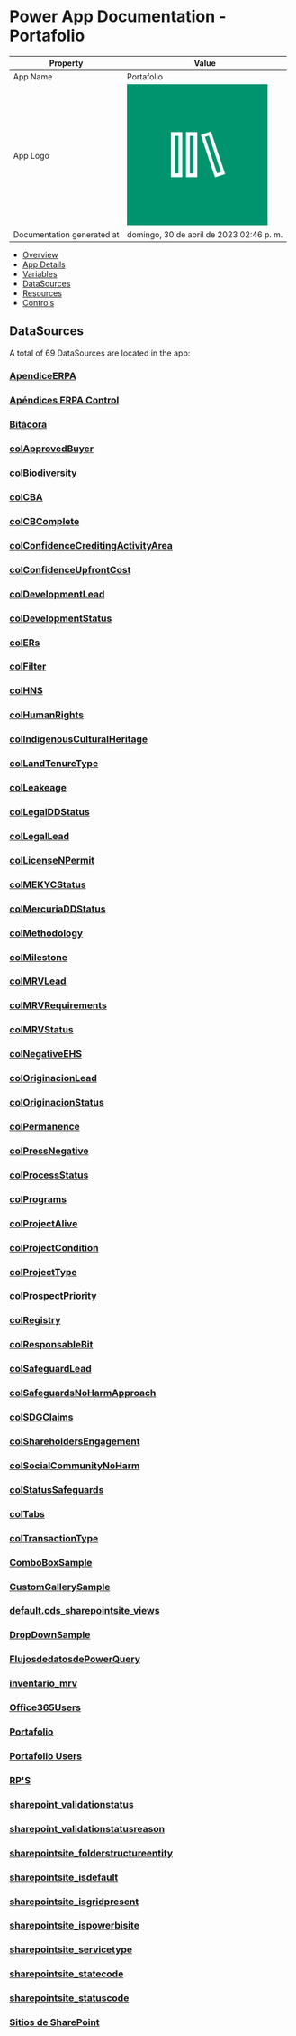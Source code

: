 ﻿# Power App Documentation \- Portafolio

| Property                   | Value                                    |
| -------------------------- | ---------------------------------------- |
| App Name                   | Portafolio                               |
| App Logo                   | ![App Logo](resources/applogoSmall.png)  |
| Documentation generated at | domingo, 30 de abril de 2023 02:46 p. m. |

- [Overview](index-Portafolio.md)
- [App Details](appdetails-Portafolio.md)
- [Variables](variables-Portafolio.md)
- [DataSources](datasources-Portafolio.md)
- [Resources](resources-Portafolio.md)
- [Controls](controls-Portafolio.md)

## DataSources

A total of 69 DataSources are located in the app:

### [ApendiceERPA](datasource-ApendiceERPA-Portafolio.md)

### [Apéndices ERPA Control](datasource-Apéndices-ERPA-Control-Portafolio.md)

### [Bitácora](datasource-Bitácora-Portafolio.md)

### [colApprovedBuyer](datasource-colApprovedBuyer-Portafolio.md)

### [colBiodiversity](datasource-colBiodiversity-Portafolio.md)

### [colCBA](datasource-colCBA-Portafolio.md)

### [colCBComplete](datasource-colCBComplete-Portafolio.md)

### [colConfidenceCreditingActivityArea](datasource-colConfidenceCreditingActivityArea-Portafolio.md)

### [colConfidenceUpfrontCost](datasource-colConfidenceUpfrontCost-Portafolio.md)

### [colDevelopmentLead](datasource-colDevelopmentLead-Portafolio.md)

### [colDevelopmentStatus](datasource-colDevelopmentStatus-Portafolio.md)

### [colERs](datasource-colERs-Portafolio.md)

### [colFilter](datasource-colFilter-Portafolio.md)

### [colHNS](datasource-colHNS-Portafolio.md)

### [colHumanRights](datasource-colHumanRights-Portafolio.md)

### [colIndigenousCulturalHeritage](datasource-colIndigenousCulturalHeritage-Portafolio.md)

### [colLandTenureType](datasource-colLandTenureType-Portafolio.md)

### [colLeakeage](datasource-colLeakeage-Portafolio.md)

### [colLegalDDStatus](datasource-colLegalDDStatus-Portafolio.md)

### [colLegalLead](datasource-colLegalLead-Portafolio.md)

### [colLicenseNPermit](datasource-colLicenseNPermit-Portafolio.md)

### [colMEKYCStatus](datasource-colMEKYCStatus-Portafolio.md)

### [colMercuriaDDStatus](datasource-colMercuriaDDStatus-Portafolio.md)

### [colMethodology](datasource-colMethodology-Portafolio.md)

### [colMilestone](datasource-colMilestone-Portafolio.md)

### [colMRVLead](datasource-colMRVLead-Portafolio.md)

### [colMRVRequirements](datasource-colMRVRequirements-Portafolio.md)

### [colMRVStatus](datasource-colMRVStatus-Portafolio.md)

### [colNegativeEHS](datasource-colNegativeEHS-Portafolio.md)

### [colOriginacionLead](datasource-colOriginacionLead-Portafolio.md)

### [colOriginacionStatus](datasource-colOriginacionStatus-Portafolio.md)

### [colPermanence](datasource-colPermanence-Portafolio.md)

### [colPressNegative](datasource-colPressNegative-Portafolio.md)

### [colProcessStatus](datasource-colProcessStatus-Portafolio.md)

### [colPrograms](datasource-colPrograms-Portafolio.md)

### [colProjectAlive](datasource-colProjectAlive-Portafolio.md)

### [colProjectCondition](datasource-colProjectCondition-Portafolio.md)

### [colProjectType](datasource-colProjectType-Portafolio.md)

### [colProspectPriority](datasource-colProspectPriority-Portafolio.md)

### [colRegistry](datasource-colRegistry-Portafolio.md)

### [colResponsableBit](datasource-colResponsableBit-Portafolio.md)

### [colSafeguardLead](datasource-colSafeguardLead-Portafolio.md)

### [colSafeguardsNoHarmApproach](datasource-colSafeguardsNoHarmApproach-Portafolio.md)

### [colSDGClaims](datasource-colSDGClaims-Portafolio.md)

### [colShareholdersEngagement](datasource-colShareholdersEngagement-Portafolio.md)

### [colSocialCommunityNoHarm](datasource-colSocialCommunityNoHarm-Portafolio.md)

### [colStatusSafeguards](datasource-colStatusSafeguards-Portafolio.md)

### [colTabs](datasource-colTabs-Portafolio.md)

### [colTransactionType](datasource-colTransactionType-Portafolio.md)

### [ComboBoxSample](datasource-ComboBoxSample-Portafolio.md)

### [CustomGallerySample](datasource-CustomGallerySample-Portafolio.md)

### [default.cds\_sharepointsite\_views](datasource-default.cds_sharepointsite_views-Portafolio.md)

### [DropDownSample](datasource-DropDownSample-Portafolio.md)

### [FlujosdedatosdePowerQuery](datasource-FlujosdedatosdePowerQuery-Portafolio.md)

### [inventario\_mrv](datasource-inventario_mrv-Portafolio.md)

### [Office365Users](datasource-Office365Users-Portafolio.md)

### [Portafolio](datasource-Portafolio-Portafolio.md)

### [Portafolio Users](datasource-Portafolio-Users-Portafolio.md)

### [RP'S](datasource-RP'S-Portafolio.md)

### [sharepoint\_validationstatus](datasource-sharepoint_validationstatus-Portafolio.md)

### [sharepoint\_validationstatusreason](datasource-sharepoint_validationstatusreason-Portafolio.md)

### [sharepointsite\_folderstructureentity](datasource-sharepointsite_folderstructureentity-Portafolio.md)

### [sharepointsite\_isdefault](datasource-sharepointsite_isdefault-Portafolio.md)

### [sharepointsite\_isgridpresent](datasource-sharepointsite_isgridpresent-Portafolio.md)

### [sharepointsite\_ispowerbisite](datasource-sharepointsite_ispowerbisite-Portafolio.md)

### [sharepointsite\_servicetype](datasource-sharepointsite_servicetype-Portafolio.md)

### [sharepointsite\_statecode](datasource-sharepointsite_statecode-Portafolio.md)

### [sharepointsite\_statuscode](datasource-sharepointsite_statuscode-Portafolio.md)

### [Sitios de SharePoint](datasource-Sitios-de-SharePoint-Portafolio.md)
